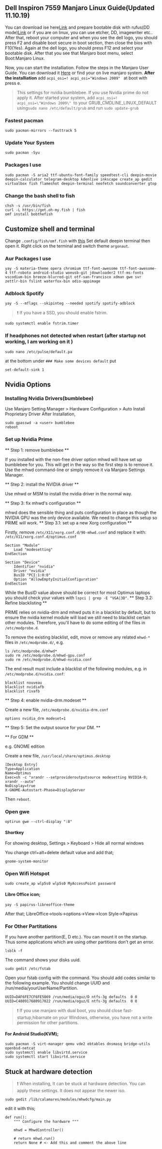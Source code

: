 ## Dell Inspiron 7559 Manjaro Linux Guide(Updated 11.10.19)
You can download ise here[Link](https://manjaro.org/download/official/gnome/) and prepare bootable disk with rufus(DD mode)[Link](https://rufus.akeo.ie/) or if you are on linux, you can use etcher, DD, imagewriter etc.. After that, reboot your computer and when you see the dell logo, you should press F2 and disable boot secure in boot section, then close the bios with F10(Yes). Again at the dell logo, you should press F12 and select your bootable disk. After that you see that Manjaro boot menu, select Boot:Manjaro Linux. 

Now, you can start the installiation. Follow the steps in the Manjaro User Guide. You can download it [Here](https://manjaro.org/support/userguide/) or find your on live manjaro system.
**After the installiation**
add 
```acpi_osi=! acpi_osi="Windows 2009" ``` 
at boot with press e.
> This settings for nvidia bumblebee. If you use Nvidia prime do not apply it.
After started your system, add `acpi_osi=! acpi_osi=\"Windows 2009\" `to your GRUB_CMDLINE_LINUX_DEFAULT using`sudo nano /etc/default/grub` and run `sudo update-grub`
### Fastest pacman
```
sudo pacman-mirrors --fasttrack 5
```
### Update Your System
```
sudo pacman -Syu
```



### Packages I use
```
sudo pacman -S aria2 ttf-ubuntu-font-family speedtest-cli deepin-movie deepin-calculator telegram-desktop kdenlive inkscape create_ap gedit virtualbox fish flameshot deepin-terminal neofetch soundconverter gtop
```
### Change the bash shell to fish
```
chsh -s /usr/bin/fish
curl -L https://get.oh-my.fish | fish
omf install bobthefish
```
## Customize shell and terminal
Change `.config/fish/omf.fish` with [this](https://github.com/oguzkaganeren/manjaro-cinnamon-dell-7559/blob/master/.config/fish/omf.fish)
Set default deepin terminal then open it. Right click on the terminal and switch theme `argonaut`.
### Aur Packages I use
```
yay -S materia-theme opera chromium ttf-font-awesome ttf-font-awesome-4 ttf-roboto android-studio woeusb-git jdownloader2 ttf-ms-fonts vscodium-bin breeze-blurred-git otf-san-francisco xdman gwe svr zettlr-bin fslint waterfox-bin odio-appimage
```
### Adblock Spotify
```
yay -S --mflags --skipinteg --needed spotify spotify-adblock
```
>  :exclamation: If you have a SSD, you should enable fstrim.
```
sudo systemctl enable fstrim.timer
```
### If headphones not detected when restart (after startup not working, I am working on it )
```
sudo nano /etc/pulse/default.pa
```
at the bottom under `### Make some devices default` put
```
set-default-sink 1
```
## Nvidia Options
### Installing Nvidia Drivers(bumblebee)
Use Manjaro Setting Manager > Hardware Configuration > Auto Install Proprietary Driver
After Installation,
```
sudo gpasswd -a <user> bumblebee
reboot
```
### Set up Nvidia Prime
** Step 1: remove bumblebee **

If you installed with the non-free driver option mhwd will have set up bumblebee for you. This will get in the way so the first step is to remove it. Use the mhwd command-line or simply remove it via Manjaro Settings Manager.

** Step 2: install the NVIDIA driver **

Use mhwd or MSM to install the nvidia driver in the normal way.

** Step 3: fix mhwd's configuration ** 

mhwd does the sensible thing and puts configuration in place as though the NVIDIA GPU was the only device available. We need to change this setup so PRIME will work.
** Step 3.1: set up a new Xorg configuration ** 

Firstly, remove `/etc/X11/xorg.conf.d/90-mhwd.conf` and replace it with:
`/etc/X11/xorg.conf.d/optimus.conf`

```
Section "Module"
    Load "modesetting"
EndSection

Section "Device"
    Identifier "nvidia"
    Driver "nvidia"
    BusID "PCI:1:0:0"
    Option "AllowEmptyInitialConfiguration"
EndSection
```

While the BusID value above should be correct for most Optimus laptops you should check your values with `lspci | grep -E "VGA|3D"`.
** Step 3.2: Refine blacklisting ** 

PRIME relies on nvidia-drm and mhwd puts it in a blacklist by default, but to ensure the nvidia kernel module will load we still need to blacklist certain other modules. Therefore, you'll have to do some editing of the files in `/etc/modprobe.d`.

To remove the existing blacklist, edit, move or remove any related `mhwd-*` files in `/etc/modprobe.d/`, e.g.
```
ls /etc/modprobe.d/mhwd*
sudo rm /etc/modprobe.d/mhwd-gpu.conf
sudo rm /etc/modprobe.d/mhwd-nvidia.conf
```
The end result must include a blacklist of the following modules, e.g. in `/etc/modprobe.d/nvidia.conf`:
```
blacklist nouveau
blacklist nvidiafb
blacklist rivafb
```

** Step 4: enable nvidia-drm.modeset ** 

Create a new file,
`/etc/modprobe.d/nvidia-drm.conf`
```
options nvidia_drm modeset=1
```
** Step 5: Set the output source for your DM. ** 

** For GDM ** 

e.g. GNOME edition

Create a new file,
`/usr/local/share/optimus.desktop`

```
[Desktop Entry]
Type=Application
Name=Optimus
Exec=sh -c "xrandr --setprovideroutputsource modesetting NVIDIA-0; xrandr --auto"
NoDisplay=true
X-GNOME-Autostart-Phase=DisplayServer
```
Then `reboot`.
### Open gwe
```
optirun gwe --ctrl-display ":8"
```

#### Shortkey
For showing desktop, Settings > Keyboard > Hide all normal windows

You change ctrl+alt+delete default value and add that;
```
gnome-system-monitor
```
### Open Wifi Hotspot
```
sudo create_ap wlp5s0 wlp5s0 MyAccessPoint password
```

#### Libre Office icon;
```
yay -S papirus-libreoffice-theme
```
After that;
LibreOffice->tools->options->View->Icon Style->Papirus
### For Other Partitations
If you have another partition(E, D etc.). You can mount it on the startup. Thus some applications which are using other partitions don't get an error.

```
lsblk -f
```
The command shows your disks uuid.
```
sudo gedit /etc/fstab 
```
Open your fstab config with the command. You should add codes similar to the following example. You should change UUID and /run/media/yourUserName/Partition.
```
UUID=DAF6FE7CF6FE5869 /run/media/oguz/D ntfs-3g defaults  0 0
UUID=C480917680917022 /run/media/oguz/E ntfs-3g defaults  0 0
```

>  :exclamation: If you use manjaro with dual boot, you should close fast-startup,hibarnate on your Windows, otherwise, you have not a write permission for other partitions.
#### For Android Studio(KVM);
```
sudo pacman -S virt-manager qemu vde2 ebtables dnsmasq bridge-utils openbsd-netcat
sudo systemctl enable libvirtd.service
sudo systemctl start libvirtd.service
```

## Stuck at hardware detection
>  :exclamation: When installing, It can be stuck at hardware detection. You can apply these settings. It does not appear the newer iso.
```
sudo gedit /lib/calamares/modules/mhwdcfg/main.py
```
edit it with this;
```
def run():
    """ Configure the hardware """
    
    mhwd = MhwdController()
    
    # return mhwd.run()
    return None # <- Add this and comment the above line
```
